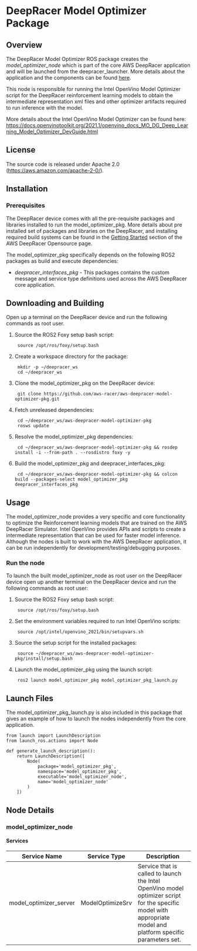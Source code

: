 # DeepRacer Model Optimizer Package

## Overview

The DeepRacer Model Optimizer ROS package creates the *model_optimizer_node* which is part of the core AWS DeepRacer application and will be launched from the deepracer_launcher. More details about the application and the components can be found [here](https://github.com/aws-racer/aws-deepracer-launcher).

This node is responsible for running the Intel OpenVino Model Optimizer script for the DeepRacer reinforcement learning models to obtain the intermediate representation xml files and other optimizer artifacts required to run inference with the model.

More details about the Intel OpenVino Model Optimizer can be found here:
https://docs.openvinotoolkit.org/2021.1/openvino_docs_MO_DG_Deep_Learning_Model_Optimizer_DevGuide.html

## License

The source code is released under Apache 2.0 (https://aws.amazon.com/apache-2-0/).

## Installation

### Prerequisites

The DeepRacer device comes with all the pre-requisite packages and libraries installed to run the model_optimizer_pkg. More details about pre installed set of packages and libraries on the DeepRacer, and installing required build systems can be found in the [Getting Started](https://github.com/aws-racer/aws-deepracer-launcher/blob/main/getting-started.md) section of the AWS DeepRacer Opensource page.

The model_optimizer_pkg specifically depends on the following ROS2 packages as build 
and execute dependencies:

* *deepracer_interfaces_pkg* - This packages contains the custom message and service type definitions used across the AWS DeepRacer core application.

## Downloading and Building

Open up a terminal on the DeepRacer device and run the following commands as root user.

1. Source the ROS2 Foxy setup bash script:

        source /opt/ros/foxy/setup.bash 

1. Create a workspace directory for the package:

        mkdir -p ~/deepracer_ws
        cd ~/deepracer_ws

1. Clone the model_optimizer_pkg on the DeepRacer device:

        git clone https://github.com/aws-racer/aws-deepracer-model-optimizer-pkg.git

1. Fetch unreleased dependencies:

        cd ~/deepracer_ws/aws-deepracer-model-optimizer-pkg
        rosws update

1. Resolve the model_optimizer_pkg dependencies:

        cd ~/deepracer_ws/aws-deepracer-model-optimizer-pkg && rosdep install -i --from-path . --rosdistro foxy -y

1. Build the model_optimizer_pkg and deepracer_interfaces_pkg:

        cd ~/deepracer_ws/aws-deepracer-model-optimizer-pkg && colcon build --packages-select model_optimizer_pkg deepracer_interfaces_pkg

## Usage

The model_optimizer_node provides a very specific and core functionality to optimize the Reinforcement learning models that are trained on the AWS DeepRacer Simulator. Intel OpenVino provides APIs and scripts to create a intermediate representation that can be used for faster model inference. Although the nodes is built to work with the AWS DeepRacer application, it can be run independently for development/testing/debugging purposes.

### Run the node

To launch the built model_optimizer_node as root user on the DeepRacer device open up another terminal on the DeepRacer device and run the following commands as root user:

1. Source the ROS2 Foxy setup bash script:

        source /opt/ros/foxy/setup.bash 

1. Set the environment variables required to run Intel OpenVino scripts:

        source /opt/intel/openvino_2021/bin/setupvars.sh

1. Source the setup script for the installed packages:

        source ~/deepracer_ws/aws-deepracer-model-optimizer-pkg/install/setup.bash  

1. Launch the model_optimizer_pkg using the launch script:

        ros2 launch model_optimizer_pkg model_optimizer_pkg_launch.py

## Launch Files

The  model_optimizer_pkg_launch.py is also included in this package that gives an   example of how to launch the nodes independently from the core application.

    from launch import LaunchDescription
    from launch_ros.actions import Node

    def generate_launch_description():
        return LaunchDescription([
            Node(
                package='model_optimizer_pkg',
                namespace='model_optimizer_pkg',
                executable='model_optimizer_node',
                name='model_optimizer_node'
            )
        ])

## Node Details

### model_optimizer_node

#### Services

| Service Name | Service Type | Description |
| ---------- | ------------ | ----------- |
|model_optimizer_server|ModelOptimizeSrv|Service that is called to launch the Intel OpenVino model optimizer script for the specific model with appropriate model and platform specific parameters set.|


